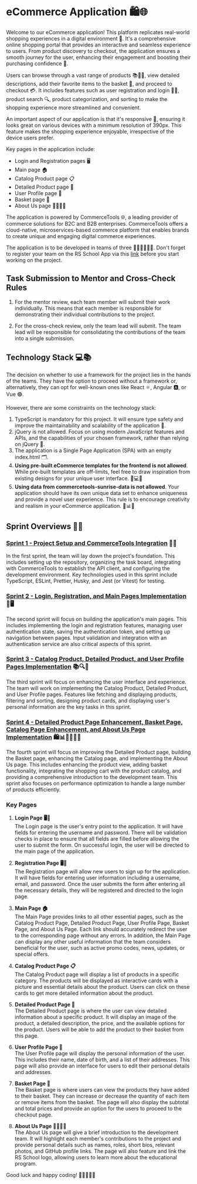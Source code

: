 # eCommerce Application 🛍️🌐

Welcome to our eCommerce application! This platform replicates real-world shopping experiences in a digital environment 🏪. It's a comprehensive online shopping portal that provides an interactive and seamless experience to users. From product discovery to checkout, the application ensures a smooth journey for the user, enhancing their engagement and boosting their purchasing confidence 🚀.

Users can browse through a vast range of products 📚👗👟, view detailed descriptions, add their favorite items to the basket 🛒, and proceed to checkout 💳. It includes features such as user registration and login 📝🔐, product search 🔍, product categorization, and sorting to make the shopping experience more streamlined and convenient.

An important aspect of our application is that it's responsive 📲, ensuring it looks great on various devices with a minimum resolution of 390px. This feature makes the shopping experience enjoyable, irrespective of the device users prefer.

Key pages in the application include:

- Login and Registration pages 🖥️
- Main page 🏠
- Catalog Product page 📋
- Detailed Product page 🔎
- User Profile page 👤
- Basket page 🛒
- About Us page 🙋‍♂️🙋‍♀️

The application is powered by CommerceTools 🌐, a leading provider of commerce solutions for B2C and B2B enterprises. CommerceTools offers a cloud-native, microservices-based commerce platform that enables brands to create unique and engaging digital commerce experiences.

The application is to be developed in teams of three 👨‍💻👩‍💻👨‍💻. Don't forget to register your team on the RS School App via this [link](https://app.rs.school/course/team-distributions?course=js-fe-2023Q1) before you start working on the project.

## Task Submission to Mentor and Cross-Check Rules

1. For the mentor review, each team member will submit their work individually. This means that each member is responsible for demonstrating their individual contributions to the project.

2. For the cross-check review, only the team lead will submit. The team lead will be responsible for consolidating the contributions of the team into a single submission.

## Technology Stack 💻📚

The decision on whether to use a framework for the project lies in the hands of the teams. They have the option to proceed without a framework or, alternatively, they can opt for well-known ones like React ⚛️, Angular 🅰️, or Vue 🟢.

However, there are some constraints on the technology stack:

1. TypeScript is mandatory for this project. It will ensure type safety and improve the maintainability and scalability of the application 📘.
2. jQuery is not allowed. Focus on using modern JavaScript features and APIs, and the capabilities of your chosen framework, rather than relying on jQuery 🚫.
3. The application is a Single Page Application (SPA) with an empty index.html 🗂️.
4. **Using pre-built eCommerce templates for the frontend is not allowed**. While pre-built templates are off-limits, feel free to draw inspiration from existing designs for your unique user interface. 🚫💻🎨
5. **Using data from commercetools-sunrise-data is not allowed**. Your application should have its own unique data set to enhance uniqueness and provide a novel user experience. This rule is to encourage creativity and realism in your eCommerce application. 🚫📊💡

## Sprint Overviews 🏁📅

### [Sprint 1 - Project Setup and CommerceTools Integration](./Sprints/Sprint%231.md) 🚀🔧

In the first sprint, the team will lay down the project's foundation. This includes setting up the repository, organizing the task board, integrating with CommerceTools to establish the API client, and configuring the development environment. Key technologies used in this sprint include TypeScript, ESLint, Prettier, Husky, and Jest (or Vitest) for testing.

### [Sprint 2 - Login, Registration, and Main Pages Implementation](./Sprints/Sprint%232.md) 🔐🖥️

The second sprint will focus on building the application's main pages. This includes implementing the login and registration features, managing user authentication state, saving the authentication token, and setting up navigation between pages. Input validation and integration with an authentication service are also critical aspects of this sprint.

### [Sprint 3 - Catalog Product, Detailed Product, and User Profile Pages Implementation](./Sprints/Sprint%233.md) 📚🔍👥

The third sprint will focus on enhancing the user interface and experience. The team will work on implementing the Catalog Product, Detailed Product, and User Profile pages. Features like fetching and displaying products, filtering and sorting, designing product cards, and displaying user's personal information are the key tasks in this sprint.

### [Sprint 4 - Detailed Product Page Enhancement, Basket Page, Catalog Page Enhancement, and About Us Page Implementation](./Sprints/Sprint%234.md) 🛍️📊🙋‍♂️🙋‍♀️

The fourth sprint will focus on improving the Detailed Product page, building the Basket page, enhancing the Catalog page, and implementing the About Us page. This includes enhancing the product view, adding basket functionality, integrating the shopping cart with the product catalog, and providing a comprehensive introduction to the development team. This sprint also focuses on performance optimization to handle a large number of products efficiently.

### Key Pages

1. **Login Page 🖥️🔐**  
   The Login page is the user's entry point to the application. It will have fields for entering the username and password. There will be validation checks in place to ensure that all fields are filled before allowing the user to submit the form. On successful login, the user will be directed to the main page of the application.

2. **Registration Page 🖥️📝**  
   The Registration page will allow new users to sign up for the application. It will have fields for entering user information including a username, email, and password. Once the user submits the form after entering all the necessary details, they will be registered and directed to the login page.

3. **Main Page 🏠**  
   The Main Page provides links to all other essential pages, such as the Catalog Product Page, Detailed Product Page, User Profile Page, Basket Page, and About Us Page. Each link should accurately redirect the user to the corresponding page without any errors. In addition, the Main Page can display any other useful information that the team considers beneficial for the user, such as active promo codes, news, updates, or special offers.

4. **Catalog Product Page 📋**  
   The Catalog Product page will display a list of products in a specific category. The products will be displayed as interactive cards with a picture and essential details about the product. Users can click on these cards to get more detailed information about the product.

5. **Detailed Product Page 🔎**  
   The Detailed Product page is where the user can view detailed information about a specific product. It will display an image of the product, a detailed description, the price, and the available options for the product. Users will be able to add the product to their basket from this page.

6. **User Profile Page 👤**  
   The User Profile page will display the personal information of the user. This includes their name, date of birth, and a list of their addresses. This page will also provide an interface for users to edit their personal details and addresses.

7. **Basket Page 🛒**  
   The Basket page is where users can view the products they have added to their basket. They can increase or decrease the quantity of each item or remove items from the basket. The page will also display the subtotal and total prices and provide an option for the users to proceed to the checkout page.

8. **About Us Page 🙋‍♂️🙋‍♀️**  
   The About Us page will give a brief introduction to the development team. It will highlight each member's contributions to the project and provide personal details such as names, roles, short bios, relevant photos, and GitHub profile links. The page will also feature and link the RS School logo, allowing users to learn more about the educational program.

Good luck and happy coding! 👩‍💻👨‍💻🚀
